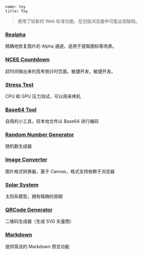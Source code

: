 ```
name: toy
title: Toy
```

> 使用了较新的 Web 标准功能，在旧版浏览器中可能出现缺陷。

### [Realpha](/toy/realpha/)

精确地恢复图片的 Alpha 通道，适用于提取图标等场景。

### [NCEE Countdown](/toy/ncee-countdown/)

赶时间做出来的高考倒计时页面。敏捷开发，敏捷开发。

### [Stress Test](/toy/stresstest/)

CPU 和 GPU 压力测试，可以用来烤机

### [Base64 Tool](/toy/base64/)

自用的小工具，将本地文件以 Base64 进行编码

### [Random Number Generator](/toy/randnum/)

随机数生成器

### [Image Converter](/toy/imgconverter/)

图片格式转换器，基于 Canvas，格式支持依赖于浏览器

### [Solar System](/toy/solarsystem/)

太阳系模型，拥有精确的周期

### [QRCode Generator](/toy/qrcode/)

二维码生成器（生成 SVG 矢量图）

### [Markdown](/toy/markdown/)

提供简洁的 Markdown 预览功能
